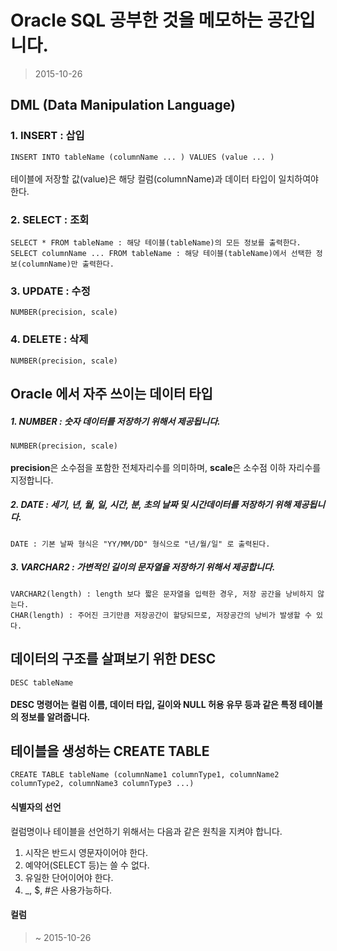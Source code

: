 # Oracle SQL 공부한 것을 메모하는 공간입니다.
>2015-10-26

## DML (Data Manipulation Language)

### 1. INSERT : 삽입
`
INSERT INTO tableName (columnName ... ) VALUES (value ... )
` 
<br>
<br>
테이블에 저장할 값(value)은 해당 컬럼(columnName)과 데이터 타입이 일치하여야 한다. 

### 2. SELECT : 조회
`
SELECT * FROM tableName : 해당 테이블(tableName)의 모든 정보를 출력한다.
`
<br>
`
SELECT columnName ... FROM tableName : 해당 테이블(tableName)에서 선택한 정보(columnName)만 출력한다.
`

#### 
### 3. UPDATE : 수정
`
NUMBER(precision, scale)
`
### 4. DELETE : 삭제
`
NUMBER(precision, scale)
`

## Oracle 에서 자주 쓰이는 데이터 타입

##### 1. NUMBER : 숫자 데이터를 저장하기 위해서 제공됩니다.

`
NUMBER(precision, scale)
`
<br>
<br>
<b>precision</b>은 소수점을 포함한 전체자리수를 의미하며, <b>scale</b>은 소수점 이하 자리수를 지정합니다.<br>

##### 2. DATE : 세기, 년, 월, 일, 시간, 분, 초의 날짜 및 시간데이터를 저장하기 위해 제공됩니다.

`
DATE : 기본 날짜 형식은 "YY/MM/DD" 형식으로 "년/월/일" 로 출력된다.
`

##### 3. VARCHAR2 : 가변적인 길이의 문자열을 저장하기 위해서 제공합니다.
`
VARCHAR2(length) : length 보다 짧은 문자열을 입력한 경우, 저장 공간을 낭비하지 않는다.
`
<br>
`
CHAR(length) : 주어진 크기만큼 저장공간이 할당되므로, 저장공간의 낭비가 발생할 수 있다.
`



## 데이터의 구조를 살펴보기 위한 DESC

`
DESC tableName
`
<br>
<br>
<b> DESC 명령어는 컬럼 이름, 데이터 타입, 길이와 NULL 허용 유무 등과 같은 특정 테이블의 정보를 알려줍니다.</b>

## 테이블을 생성하는 CREATE TABLE

`
CREATE TABLE tableName (columnName1 columnType1, columnName2 columnType2, columnName3 columnType3 ...)
`

#### 식별자의 선언
컬럼명이나 테이블을 선언하기 위해서는 다음과 같은 원칙을 지켜야 합니다.

1. 시작은 반드시 영문자이어야 한다.
2. 예약어(SELECT 등)는 쓸 수 없다.
3. 유일한 단어이어야 한다.
4. _, $, #은 사용가능하다.

#### 컬럼 


>~ 2015-10-26 
